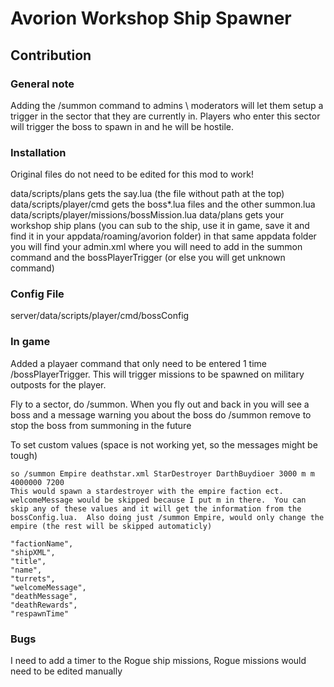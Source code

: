 # Avorion Workshop Ship Spawner
## Contribution
### General note
Adding the /summon command to admins \ moderators will let them setup a trigger in the sector that they are currently in.  Players who enter this sector will trigger the boss to spawn in and he will be hostile.

### Installation
Original files do not need to be edited for this mod to work!

data/scripts/plans gets the say.lua (the file without path at the top)
data/scripts/player/cmd gets the boss*.lua files and the other summon.lua
data/scripts/player/missions/bossMission.lua
data/plans gets your workshop ship plans (you can sub to the ship, use it in game, save it and find it in your appdata/roaming/avorion folder)
in that same appdata folder you will find your admin.xml where you will need to add in the summon command and the bossPlayerTrigger (or else you will get unknown command)

### Config File
server/data/scripts/player/cmd/bossConfig

### In game
Added a playaer command that only need to be entered 1 time /bossPlayerTrigger.  This will trigger missions to be spawned on military outposts for the player.

Fly to a sector, do /summon.  When you fly out and back in you will see a boss and a message warning you about the boss
do /summon remove to stop the boss from summoning in the future

To set custom values (space is not working yet, so the messages might be tough)

	so /summon Empire deathstar.xml StarDestroyer DarthBuydioer 3000 m m 4000000 7200
	This would spawn a stardestroyer with the empire faction ect.  welcomeMessage would be skipped because I put m in there.  You can skip any of these values and it will get the information from the bossConfig.lua.  Also doing just /summon Empire, would only change the empire (the rest will be skipped automaticly)

	"factionName",
	"shipXML",
	"title",
	"name",
	"turrets",
	"welcomeMessage",
	"deathMessage",
	"deathRewards",
	"respawnTime"

### Bugs

I need to add a timer to the Rogue ship missions, Rogue missions would need to be edited manually

